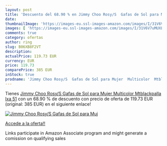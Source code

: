 ```yaml
---
layout: post
title: 'Descuento del 68.90 % en Jimmy Choo Rosy/S  Gafas de Sol para Muj'
date: 
thumbnailImage: 'https://images-eu.ssl-images-amazon.com/images/I/31V6V7uMUXL._SL200_.jpg'
images: [ 'https://images-eu.ssl-images-amazon.com/images/I/31V6V7uMUXL._SL200_.jpg' ]
comments: true
category: ofertas
author: ring
slug: B06XB8F2VT
description:
actualPrice: 119.73 EUR
currency: EUR
price: 119.73
comparePrice: 385 EUR
inStock: true
prodname: 'Jimmy Choo Rosy/S  Gafas de Sol para Mujer  Multicolor  Mtblackpalla Ixa   51'
---
```


Tienes [Jimmy Choo Rosy/S  Gafas de Sol para Mujer  Multicolor  Mtblackpalla Ixa   51](https://www.amazon.es/dp/B06XB8F2VT/?tag=tolees-21) con un 68.90 % de descuento con precio de oferta de 119.73 EUR (original: 385 EUR) en el siguiente enlace!

[![Jimmy Choo Rosy/S  Gafas de Sol para Muj](https://images-eu.ssl-images-amazon.com/images/I/31V6V7uMUXL._SL200_.jpg)](https://www.amazon.es/dp/B06XB8F2VT/?tag=tolees-21)

[Accede a la oferta!!](https://www.amazon.es/dp/B06XB8F2VT/?tag=tolees-21)

Links participate in Amazon Associate program and might generate a comission on qualifying sales


